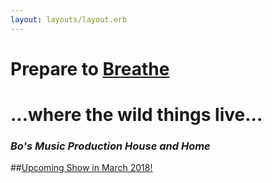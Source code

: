 ```yaml
---
layout: layouts/layout.erb
---
```

# Prepare to [Breathe](/about)

# ...where the wild things live...

### *Bo's Music Production House and Home*

##[Upcoming Show in March 2018!](/shows/holy_wine)

